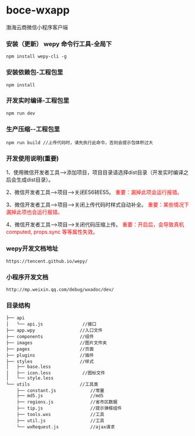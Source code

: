 # boce-wxapp
渤海云商微信小程序客户端

### 安装（更新） wepy 命令行工具-全局下
	npm install wepy-cli -g

### 安装依赖包-工程包里
	npm install

### 开发实时编译-工程包里
	npm run dev

### 生产压缩--工程包里
	npm run build //上传代码时，请先执行此命令，否则会提示包体积过大


### 开发使用说明(重要)

1、使用微信开发者工具-->添加项目，项目目录请选择dist目录（开发实时编译之后会生成dist目录）。

2、微信开发者工具-->项目-->关闭ES6转ES5。 <font color=red>重要：漏掉此项会运行报错。</font> 

3、微信开发者工具-->项目-->关闭上传代码时样式自动补全。  <font color=red>重要：某些情况下漏掉此项也会运行报错。</font> 

4、微信开发者工具-->项目-->关闭代码压缩上传。  <font color=red>重要：开启后，会导致真机computed, props.sync 等等属性失效。</font> 



### wepy开发文档地址
	https://tencent.github.io/wepy/

### 小程序开发文档
	http://mp.weixin.qq.com/debug/wxadoc/dev/

    
### 目录结构

    ├── api
    │   └── api.js               //接口
    ├── app.wpy                 //入口文件
    ├── components              //组件
    ├── images                  //图片文件夹
    ├── pages                   //页面
    ├── plugins                 //插件
    ├── styles                  //样式
    │   ├── base.less
    │   ├── icon.less            //图标文件
    │   └── style.less
    └── utils                   //工具类
        ├── constant.js             //常量
        ├── md5.js                  //md5
        ├── regions.js              //省市区数据
        ├── tip.js                  //提示弹框组件
        ├── tools.wxs               //工具
        ├── util.js                 //工具
        └── wxRequest.js            //ajax请求

